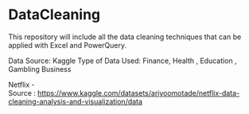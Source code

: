 # DataCleaning
This repository will include all the data cleaning techniques that can be applied with Excel and PowerQuery. 

Data Source: Kaggle 
Type of Data Used: Finance, Health , Education , Gambling Business 

Netflix -  
Source : https://www.kaggle.com/datasets/ariyoomotade/netflix-data-cleaning-analysis-and-visualization/data 

